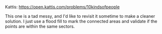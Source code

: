 Kattis: https://open.kattis.com/problems/10kindsofpeople

This one is a tad messy, and I'd like to revisit it sometime to make a cleaner solution. 
I just use a flood fill to mark the connected areas and validate if the points are within the same sectors.
